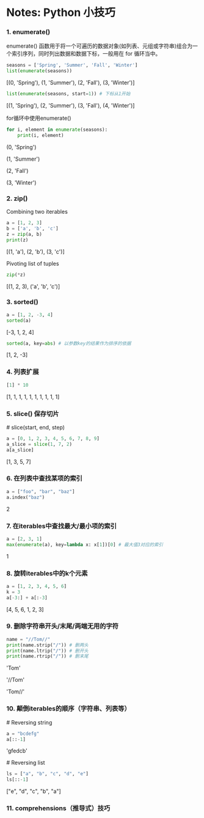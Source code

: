 # Notes: Python 小技巧

### **1. enumerate()**

enumerate() 函数用于将一个可遍历的数据对象(如列表、元组或字符串)组合为一个索引序列，同时列出数据和数据下标，一般用在 for 循环当中。

```python
seasons = ['Spring', 'Summer', 'Fall', 'Winter']
list(enumerate(seasons))
```

[(0, 'Spring'), (1, 'Summer'), (2, 'Fall'), (3, 'Winter')]

```python
list(enumerate(seasons, start=1)) # 下标从1开始
```

[(1, 'Spring'), (2, 'Summer'), (3, 'Fall'), (4, 'Winter')]



for循环中使用enumerate()

```python
for i, element in enumerate(seasons):
    print(i, element)
```

(0, 'Spring')

(1, 'Summer') 

(2, 'Fall')

(3, 'Winter')



###  **2. zip()**

Combining two iterables

```python
a = [1, 2, 3]
b = ['a', 'b', 'c']
z = zip(a, b)
print(z)
```

[(1, 'a'), (2, 'b'), (3, 'c')]



Pivoting list of tuples

```python
zip(*z)
```

[(1, 2, 3), ('a', 'b', 'c')]



### **3. sorted()**

```python
a = [1, 2, -3, 4]
sorted(a)
```

[-3, 1, 2, 4]



```python
sorted(a, key=abs) # 以参数key的结果作为排序的依据
```

[1, 2, -3]



### **4. 列表扩展**

```python
[1] * 10
```

[1, 1, 1, 1, 1, 1, 1, 1, 1, 1]



### **5. slice() 保存切片**

\# slice(start, end, step)

```python
a = [0, 1, 2, 3, 4, 5, 6, 7, 8, 9]
a_slice = slice(1, 7, 2)
a[a_slice]
```

[1, 3, 5, 7]



### **6. 在列表中查找某项的索引**

```python
a = ["foo", "bar", "baz"]
a.index("baz")
```

2



### **7. 在iterables中查找最大/最小项的索引**

```python
a = [2, 3, 1]
max(enumerate(a), key=lambda x: x[1])[0] # 最大值3对应的索引
```

1



### **8. 旋转iterables中的k个元素**

```python
a = [1, 2, 3, 4, 5, 6]
k = 3
a[-3:] + a[:-3]
```

[4, 5, 6, 1, 2, 3]



### **9. 删除字符串开头/末尾/两端无用的字符**

```python
name = "//Tom//"
print(name.strip("/")) # 删两头
print(name.ltrip("/")) # 删开头
print(name.rtrip("/")) # 删末尾
```

'Tom'

'//Tom'

'Tom//'



### **10. 颠倒iterables的顺序（字符串、列表等）**

\# Reversing string

```python
a = "bcdefg"
a[::-1]
```

'gfedcb'



\# Reversing list

```python
ls = ["a", "b", "c", "d", "e"]
ls[::-1]
```

["e", "d", "c", "b", "a"]



### **11. comprehensions（推导式）技巧**